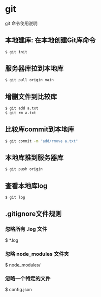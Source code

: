 # git
git 命令使用说明
## 本地建库: 在本地创建Git库命令
~~~bash
$ git init
~~~
## 服务器库拉到本地库
~~~bash
$ git pull origin main
~~~
## 增删文件到比较库
~~~bash
$ git add a.txt
$ git rm a.txt
~~~
## 比较库commit到本地库
~~~bash
$ git commit -m "add/rmove a.txt"
~~~
## 本地库推到服务器库
~~~bash
$ git push origin
~~~
## 查看本地库log
~~~bash
$ git log
~~~
## .gitignore文件规则
### 忽略所有 .log 文件
$ *.log
### 忽略 node_modules 文件夹
$ node_modules/

### 忽略一个特定的文件
$ config.json
